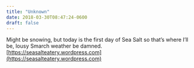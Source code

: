 ```yaml
---
title: "Unknown"
date: 2018-03-30T08:47:24-0600
draft: false
---
```


Might be snowing, but today is the first day of Sea Salt so that’s where I’ll be, lousy Smarch weather be damned. [https://seasalteatery.wordpress.com](https://seasalteatery.wordpress.com)
